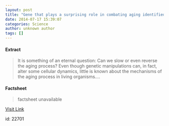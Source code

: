 ```yaml
---
layout: post
title: "Gene that plays a surprising role in combating aging identified"
date: 2014-07-17 15:39:07
categories: Science
author: unknown author
tags: []
---
```



#### Extract
>It is something of an eternal question: Can we slow or even reverse the aging process? Even though genetic manipulations can, in fact, alter some cellular dynamics, little is known about the mechanisms of the aging process in living organisms....

#### Factsheet
>factsheet unavailable

[Visit Link](http://feeds.sciencedaily.com/~r/sciencedaily/~3/qTk8Adina30/140717113907.htm)

id:   22701


